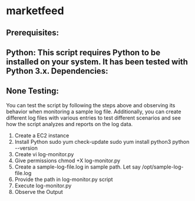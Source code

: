# marketfeed
Prerequisites:
---------------
Python: This script requires Python to be installed on your system. It has been tested with Python 3.x.
Dependencies:
--------------
None
Testing:
------------
You can test the script by following the steps above and observing its behavior when monitoring a sample log file. Additionally, you can create different log files with various entries to test different scenarios and see how the script analyzes and reports on the log data.
1. Create a EC2 instance
2.  Install Python 
sudo yum check-update
sudo yum install python3
python --version
3. Create vi log-monitor.py
4. Give permissions chmod +X log-monitor.py
5. Create a sample-log-file.log in sample path. Let say /opt/sample-log-file.log
6. Provide the path in log-monitor.py script
7.  Execute  log-monitor.py
8. Observe the Output

